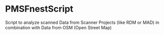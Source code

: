 # PMSFnestScript
Script to analyze scanned Data from Scanner Projects (like RDM or MAD) in combination with Data from OSM (Open Street Map)
